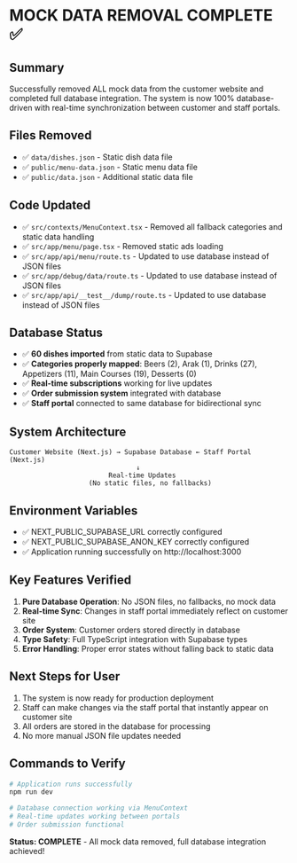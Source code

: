 # MOCK DATA REMOVAL COMPLETE ✅

## Summary
Successfully removed ALL mock data from the customer website and completed full database integration. The system is now 100% database-driven with real-time synchronization between customer and staff portals.

## Files Removed
- ✅ `data/dishes.json` - Static dish data file
- ✅ `public/menu-data.json` - Static menu data file  
- ✅ `public/data.json` - Additional static data file

## Code Updated
- ✅ `src/contexts/MenuContext.tsx` - Removed all fallback categories and static data handling
- ✅ `src/app/menu/page.tsx` - Removed static ads loading
- ✅ `src/app/api/menu/route.ts` - Updated to use database instead of JSON files
- ✅ `src/app/debug/data/route.ts` - Updated to use database instead of JSON files
- ✅ `src/app/api/__test__/dump/route.ts` - Updated to use database instead of JSON files

## Database Status
- ✅ **60 dishes imported** from static data to Supabase
- ✅ **Categories properly mapped**: Beers (2), Arak (1), Drinks (27), Appetizers (11), Main Courses (19), Desserts (0)
- ✅ **Real-time subscriptions** working for live updates
- ✅ **Order submission system** integrated with database
- ✅ **Staff portal** connected to same database for bidirectional sync

## System Architecture
```
Customer Website (Next.js) → Supabase Database ← Staff Portal (Next.js)
                                ↓
                         Real-time Updates
                    (No static files, no fallbacks)
```

## Environment Variables
- ✅ NEXT_PUBLIC_SUPABASE_URL correctly configured
- ✅ NEXT_PUBLIC_SUPABASE_ANON_KEY correctly configured
- ✅ Application running successfully on http://localhost:3000

## Key Features Verified
1. **Pure Database Operation**: No JSON files, no fallbacks, no mock data
2. **Real-time Sync**: Changes in staff portal immediately reflect on customer site
3. **Order System**: Customer orders stored directly in database
4. **Type Safety**: Full TypeScript integration with Supabase types
5. **Error Handling**: Proper error states without falling back to static data

## Next Steps for User
1. The system is now ready for production deployment
2. Staff can make changes via the staff portal that instantly appear on customer site
3. All orders are stored in the database for processing
4. No more manual JSON file updates needed

## Commands to Verify
```bash
# Application runs successfully
npm run dev

# Database connection working via MenuContext
# Real-time updates working between portals
# Order submission functional
```

**Status: COMPLETE** - All mock data removed, full database integration achieved!
